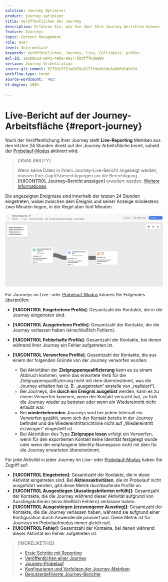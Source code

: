 ```yaml
---
solution: Journey Optimizer
product: journey optimizer
title: Veröffentlichen der Journey
description: Erfahren Sie, wie Sie über Ihre Journey berichten können
feature: Journeys
topic: Content Management
role: User
level: Intermediate
keywords: veröffentlichen, Journey, live, Gültigkeit, prüfen
exl-id: 186b061d-0941-48be-8917-bbdfff6dae90
version: Journey Orchestration
source-git-commit: 62783c5731a8b78a8171fdadb1da8a680d249efd
workflow-type: tm+mt
source-wordcount: '402'
ht-degree: 100%

---
```


# Live-Bericht auf der Journey-Arbeitsfläche {#report-journey}

Nach der Veröffentlichung Ihrer Journey stellt **Live-Reporting** Metriken aus den letzten 24 Stunden direkt auf der Journey-Arbeitsfläche bereit, sobald der [Probelauf-Modus](journey-dry-run.md) aktiviert wird.


>[!AVAILABILITY]
>
>Wenn keine Daten in Ihrem Journey-Live-Bericht angezeigt werden, müssen Ihre Zugriffsberechtigungen um die Berechtigung **[!UICONTROL Journey-Bericht anzeigen]** erweitert werden. [Weitere Informationen](../administration/permissions.md)


Die angezeigten Ereignisse sind innerhalb der letzten 24 Stunden eingetreten, wobei zwischen dem Ereignis und seiner Anzeige mindestens zwei Minuten liegen, in der Regel aber fünf Minuten.

![](assets/journey_live_report.png)

Für Journeys im Live- oder [Probelauf-Modus](journey-dry-run.md) können Sie Folgendes überprüfen:

* **[!UICONTROL Eingetretene Profile]**: Gesamtzahl der Kontakte, die in die Journey eingetreten sind.
* **[!UICONTROL Ausgetretene Profile]**: Gesamtzahl der Kontakte, die die Journey verlassen haben (einschließlich Fehlern).
* **[!UICONTROL Fehlerhafte Profile]**: Gesamtzahl der Kontakte, bei denen während ihrer Journey ein Fehler aufgetreten ist.
* **[!UICONTROL Verworfene Profile]**: Gesamtzahl der Kontakte, die aus einem der folgenden Gründe von der Journey verworfen wurden:

   * Bei Aktivitäten der **Zielgruppenqualifizierung** kann es zu einem Abbruch kommen, wenn das erwartete Verb für die Zielgruppenqualifizierung nicht mit dem übereinstimmt, was die Journey erhalten hat (z. B. „ausgetreten“ anstelle von „realisiert“).
   * Bei Journeys, die **durch ein Ereignis ausgelöst** werden, kann es zu einem Verwerfen kommen, wenn der Kontakt versucht hat, zu früh die Journey wieder zu betreten oder wenn ein Wiedereintritt nicht erlaubt war.
   * Bei **wiederkehrenden** Journeys wird bei jedem Intervall ein Verwerfen gezählt, wenn sich der Kontakt bereits in der Journey befindet und die Wiedereintrittsrichtlinie nicht auf „Wiedereintritt erzwingen“ eingestellt ist.
   * Bei Aktivitäten des Typs **Zielgruppe lesen** erfolgt ein Verwerfen, wenn für den exportierten Kontakt keine Identität festgelegt wurde oder wenn der empfangene Identity-Namespace nicht mit dem für die Journey erwarteten übereinstimmt.

Für jede Aktivität in jeder Journey im Live- oder [Probelauf-Modus](journey-dry-run.md) haben Sie Zugriff auf:

* **[!UICONTROL Eingetreten]**: Gesamtzahl der Kontakte, die in diese Aktivität eingetreten sind. Bei **Aktionsaktivitäten**, die im Probelauf nicht ausgeführt werden, gibt diese Metrik durchlaufende Profile an.
* **[!UICONTROL Ausgestiegen (Ausstiegskriterien erfüllt)]**: Gesamtzahl der Kontakte, die die Journey während dieser Aktivität aufgrund von Ausstiegskriterien (einschließlich Fehlern) verlassen haben.
* **[!UICONTROL Ausgestiegen (erzwungener Ausstieg)]**: Gesamtzahl der Kontakte, die die Journey verlassen haben, während sie aufgrund einer Konfiguration durch Anwendende pausiert war. Diese Metrik ist für Journeys im Probelaufmodus immer gleich null.
* **[!UICONTROL Fehler]**: Gesamtzahl der Kontakte, bei denen während dieser Aktivität ein Fehler aufgetreten ist.


>[!MORELIKETHIS]
>
>* [Erste Schritte mit Reporting](../reports/gs-reports.md)
>* [Veröffentlichen einer Journey](publishing-the-journey.md)
>* [Journey-Probelauf](journey-dry-run.md)
>* [Konfigurieren und Verfolgen der Journey-Metriken](success-metrics.md)
>* [Benutzerdefinierte Journey-Berichte](../reports/sharing-overview.md)